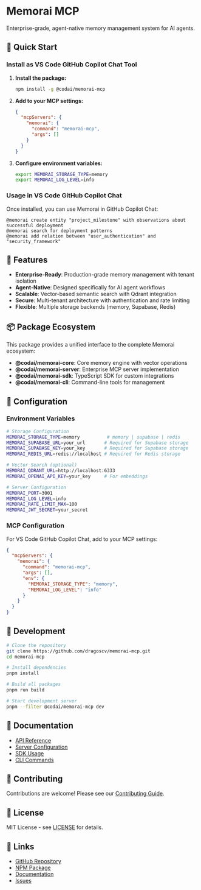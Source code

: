 # Memorai MCP

Enterprise-grade, agent-native memory management system for AI agents.

## 🚀 Quick Start

### Install as VS Code GitHub Copilot Chat Tool

1. **Install the package:**
   ```bash
   npm install -g @codai/memorai-mcp
   ```

2. **Add to your MCP settings:**
   ```json
   {
     "mcpServers": {
       "memorai": {
         "command": "memorai-mcp",
         "args": []
       }
     }
   }
   ```

3. **Configure environment variables:**
   ```bash
   export MEMORAI_STORAGE_TYPE=memory
   export MEMORAI_LOG_LEVEL=info
   ```

### Usage in VS Code GitHub Copilot Chat

Once installed, you can use Memorai in GitHub Copilot Chat:

```
@memorai create entity "project_milestone" with observations about successful deployment
@memorai search for deployment patterns
@memorai add relation between "user_authentication" and "security_framework"
```

## 🎯 Features

- **Enterprise-Ready**: Production-grade memory management with tenant isolation
- **Agent-Native**: Designed specifically for AI agent workflows
- **Scalable**: Vector-based semantic search with Qdrant integration
- **Secure**: Multi-tenant architecture with authentication and rate limiting
- **Flexible**: Multiple storage backends (memory, Supabase, Redis)

## 📦 Package Ecosystem

This package provides a unified interface to the complete Memorai ecosystem:

- **@codai/memorai-core**: Core memory engine with vector operations
- **@codai/memorai-server**: Enterprise MCP server implementation  
- **@codai/memorai-sdk**: TypeScript SDK for custom integrations
- **@codai/memorai-cli**: Command-line tools for management

## 🔧 Configuration

### Environment Variables

```bash
# Storage Configuration
MEMORAI_STORAGE_TYPE=memory          # memory | supabase | redis
MEMORAI_SUPABASE_URL=your_url       # Required for Supabase storage
MEMORAI_SUPABASE_KEY=your_key       # Required for Supabase storage
MEMORAI_REDIS_URL=redis://localhost # Required for Redis storage

# Vector Search (optional)
MEMORAI_QDRANT_URL=http://localhost:6333
MEMORAI_OPENAI_API_KEY=your_key     # For embeddings

# Server Configuration
MEMORAI_PORT=3001
MEMORAI_LOG_LEVEL=info
MEMORAI_RATE_LIMIT_MAX=100
MEMORAI_JWT_SECRET=your_secret
```

### MCP Configuration

For VS Code GitHub Copilot Chat, add to your MCP settings:

```json
{
  "mcpServers": {
    "memorai": {
      "command": "memorai-mcp",
      "args": [],
      "env": {
        "MEMORAI_STORAGE_TYPE": "memory",
        "MEMORAI_LOG_LEVEL": "info"
      }
    }
  }
}
```

## 🔧 Development

```bash
# Clone the repository
git clone https://github.com/dragoscv/memorai-mcp.git
cd memorai-mcp

# Install dependencies
pnpm install

# Build all packages
pnpm run build

# Start development server
pnpm --filter @codai/memorai-mcp dev
```

## 📖 Documentation

- [API Reference](https://github.com/dragoscv/memorai-mcp/tree/main/packages/core)
- [Server Configuration](https://github.com/dragoscv/memorai-mcp/tree/main/packages/server)
- [SDK Usage](https://github.com/dragoscv/memorai-mcp/tree/main/packages/sdk)
- [CLI Commands](https://github.com/dragoscv/memorai-mcp/tree/main/packages/cli)

## 🤝 Contributing

Contributions are welcome! Please see our [Contributing Guide](https://github.com/dragoscv/memorai-mcp/blob/main/CONTRIBUTING.md).

## 📄 License

MIT License - see [LICENSE](https://github.com/dragoscv/memorai-mcp/blob/main/LICENSE) for details.

## 🔗 Links

- [GitHub Repository](https://github.com/dragoscv/memorai-mcp)
- [NPM Package](https://www.npmjs.com/package/@codai/memorai-mcp)
- [Documentation](https://github.com/dragoscv/memorai-mcp#readme)
- [Issues](https://github.com/dragoscv/memorai-mcp/issues)
